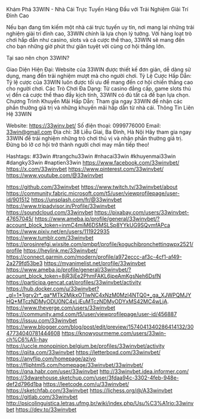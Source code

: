 Khám Phá 33WIN - Nhà Cái Trực Tuyến Hàng Đầu với Trải Nghiệm Giải Trí Đỉnh Cao

Nếu bạn đang tìm kiếm một nhà cái trực tuyến uy tín, nơi mang lại những trải nghiệm giải trí đỉnh cao, 33WIN chính là lựa chọn lý tưởng. Với hàng loạt trò chơi hấp dẫn như casino, slots và cá cược thể thao, 33WIN sẽ mang đến cho bạn những giờ phút thư giãn tuyệt vời cùng cơ hội thắng lớn.

Tại sao nên chọn 33WIN?

Giao Diện Hiện Đại: Website của 33WIN được thiết kế đơn giản, dễ dàng sử dụng, mang đến trải nghiệm mượt mà cho người chơi.
Tỷ Lệ Cược Hấp Dẫn: Tỷ lệ cược của 33WIN luôn được tối ưu để mang đến cơ hội chiến thắng cao cho người chơi.
Các Trò Chơi Đa Dạng: Từ casino đẳng cấp, game slots thú vị đến cá cược thể thao đầy kịch tính, 33WIN có đủ tất cả để bạn lựa chọn.
Chương Trình Khuyến Mãi Hấp Dẫn: Tham gia ngay 33WIN để nhận các phần thưởng giá trị và những khuyến mãi hấp dẫn từ nhà cái.
Thông Tin Liên Hệ 33WIN

Website: https://33winv.bet/
Số điện thoại: 0999776000
Email: 33win@gmail.com
Địa chỉ: 38 Liễu Giai, Ba Đình, Hà Nội
Hãy tham gia ngay 33WIN để trải nghiệm những trò chơi thú vị và nhận phần thưởng giá trị. Đừng bỏ lỡ cơ hội trở thành người chơi may mắn tiếp theo!

Hashtags:
#33win #trangchu33win #nhacai33win #khuyenmai33win #dangky33win #naptien33win
https://www.facebook.com/33winvbet/
https://x.com/33winvbet
https://www.pinterest.com/33winvbet/
https://www.youtube.com/@33winvbet

https://github.com/33winvbet
https://www.twitch.tv/33winvbet/about
https://community.fabric.microsoft.com/t5/user/viewprofilepage/user-id/901512
https://unsplash.com/fr/@33winvbet
https://www.tripadvisor.in/Profile/33winvbet
https://soundcloud.com/33winvbet
https://pixabay.com/users/33winvbet-47657045/
https://www.ameba.jp/profile/general/33winvbet/?account_block_token=inmC4miM6DSMSLSp8YYkUG9SQvmfAPca
https://www.pixiv.net/en/users/111922935
https://www.tumblr.com/33winvbet
https://prosinrefgi.wixsite.com/pmbpf/profile/koguchibronchettinqwpx2521/profile
https://heylink.me/33winvbet/
https://connect.garmin.com/modern/profile/a972eccc-af3c-4cf1-af49-2a279fd53be3
https://myanimelist.net/profile/33winvbet
https://www.ameba.jp/profile/general/33winvbet/?account_block_token=8jR3jEe2PhmFAKL6jpeAmKgsNeh6DsfN
https://participa.gencat.cat/profiles/33winvbet/activity
https://hub.docker.com/u/33winvbet?_gl=1*1jgrv2r*_ga*MTk2MjkxOTIwNC4xNzM0MzI4NTQ0*_ga_XJWPQMJYHQ*MTczNDMyODU0NC4xLjEuMTczNDMyODYxMS42MC4wLjA.
https://www.theverge.com/users/33winvbet
https://community.amd.com/t5/user/viewprofilepage/user-id/456887
https://issuu.com/33winvbet
https://www.blogger.com/blog/post/edit/preview/1574041340286414132/3047734040781444608
https://knowyourmeme.com/users/33win-ch%C6%A1i-hay
https://uccle.monopinion.belgium.be/profiles/33winvbet/activity
https://qiita.com/33winvbet
https://letterboxd.com/33winvbet/
https://anyflip.com/homepage/aziyo
https://fliphtml5.com/homepage/33winvbet/33winvbet/
https://qna.habr.com/user/33winvbet
http://33winvbet.idea.informer.com/
https://3dwarehouse.sketchup.com/user/3fdaa94c-3302-4feb-948e-def2d796d1ba
https://leetcode.com/u/33winvbet/
https://sketchfab.com/33winvbet
https://lichess.org/@/A33winvbet
https://gitlab.com/33winvbet
http://psicolinguistica.letras.ufmg.br/wiki/index.php/Usu%C3%A1rio:33winvbet
https://dev.to/33winvbet